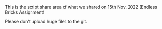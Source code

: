 This is the script share area of what we shared on 15th Nov. 2022 (Endless Bricks Assignment)

Please don't upload huge files to the git.